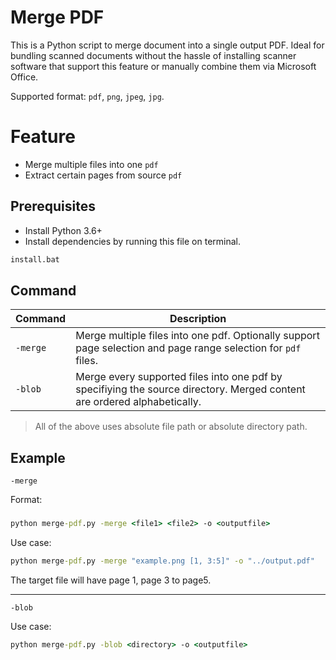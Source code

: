 # Merge PDF

This is a Python script to merge document into a single output PDF. Ideal for bundling scanned documents without the hassle of installing scanner software that support this feature or manually combine them via Microsoft Office.

Supported format: `pdf`, `png`, `jpeg`, `jpg`.

# Feature
- Merge multiple files into one `pdf`
- Extract certain pages from source `pdf`

## Prerequisites

- Install Python 3.6+
- Install dependencies by running this file on terminal.

```bat
install.bat
```

## Command

| Command | Description | 
|---------|--|
| `-merge`  | Merge multiple files into one pdf. Optionally support page selection and page range selection for `pdf` files. |
| `-blob `  | Merge every supported files into one pdf by specifiying the source directory. Merged content are ordered alphabetically. | 

> All of the above uses absolute file path or absolute directory path.

## Example
`-merge`  

Format:
### 
```cmd
python merge-pdf.py -merge <file1> <file2> -o <outputfile>
```
Use case:
```cmd
python merge-pdf.py -merge "example.png [1, 3:5]" -o "../output.pdf"
```
The target file will have page 1, page 3 to page5.

---

`-blob` 

Use case:
```cmd
python merge-pdf.py -blob <directory> -o <outputfile>
```

